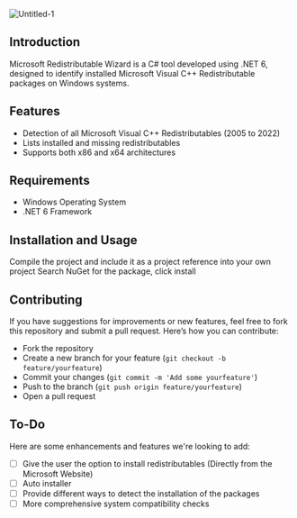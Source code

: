 
![Untitled-1](https://github.com/terrykeeton97/Microsoft-Redistributable-Wizard/assets/116961227/7e750cd5-2480-4095-8d5a-46fd06443019)

## Introduction
Microsoft Redistributable Wizard is a C# tool developed using .NET 6, designed to identify installed Microsoft Visual C++ Redistributable packages on Windows systems.

## Features
- Detection of all Microsoft Visual C++ Redistributables (2005 to 2022)
- Lists installed and missing redistributables
- Supports both x86 and x64 architectures

## Requirements
- Windows Operating System
- .NET 6 Framework

## Installation and Usage
Compile the project and include it as a project reference into your own project
Search NuGet for the package, click install

## Contributing
If you have suggestions for improvements or new features, feel free to fork this repository and submit a pull request. Here’s how you can contribute:
- Fork the repository
- Create a new branch for your feature (`git checkout -b feature/yourfeature`)
- Commit your changes (`git commit -m 'Add some yourfeature'`)
- Push to the branch (`git push origin feature/yourfeature`)
- Open a pull request

## To-Do
Here are some enhancements and features we're looking to add:
- [ ] Give the user the option to install redistributables (Directly from the Microsoft Website)
- [ ] Auto installer
- [ ] Provide different ways to detect the installation of the packages
- [ ] More comprehensive system compatibility checks

